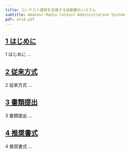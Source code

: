 ```yaml
---
title: コンテスト運営を支援する自動集計システム
subtitle: Amateur-Radio Contest Administration System
pdf: ats4.pdf
---
```

## [1 はじめに](https://zenn.dev/nextzlog/articles/ats4-chapter1)
1 はじめに
...
## [2 従来方式](https://zenn.dev/nextzlog/articles/ats4-chapter2)
2 従来方式
...
## [3 書類提出](https://zenn.dev/nextzlog/articles/ats4-chapter3)
3 書類提出
...
## [4 推奨書式](https://zenn.dev/nextzlog/articles/ats4-chapter4)
4 推奨書式
...
